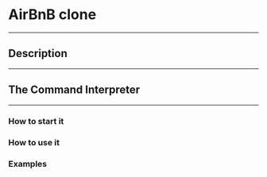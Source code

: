 # AirBnB clone
---

## Description
---

## The Command Interpreter 
---

### How to start it 

### How to use it 

### Examples

